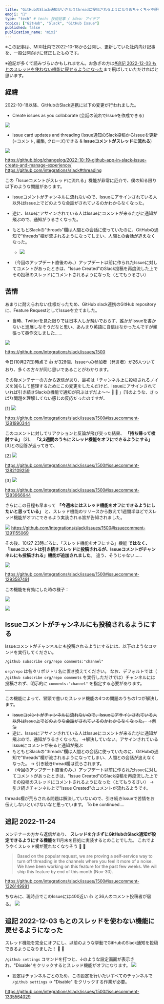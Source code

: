 ```yaml
---
title: "GitHubのSlack通知がいきなりthreadに投稿されるようになりめちゃくちゃ不便なので苦情を送ったら、thread機能を無効化できるようになった話"
emoji: "👏"
type: "tech" # tech: 技術記事 / idea: アイデア
topics: ["GitHub", "Slack", "GitHub Issue"]
published: false
publication_name: "mixi"
---
```


※この記事は、MIXI社内で2022-10-18から公開し、更新していた社内向け記事を、一般公開向けに修正したものです。

※追記が多くて読みづらいかもしれません。お急ぎの方は[#追記 2022-12-03 もとのスレッドを使わない機能に戻せるようになった](#追記-2022-12-03-もとのスレッドを使わない機能に戻せるようになった)まで飛ばしていただければと思います。

## 経緯
2022-10-18以降、GitHubのSlack連携に以下の変更が行われました。

- Create issues as you collaborate (会話の流れでIssueを作成できる)

![](images/github-slack-01.png)

- Issue card updates and threading (Issue通知のSlack投稿からIssueを更新(=コメント, 編集, クローズ)できる & **Issueコメントがスレッドに流れる**)

![](images/github-slack-02.png)

https://github.blog/changelog/2022-10-19-github-app-in-slack-issue-create-and-manage-experience/
https://github.com/integrations/slack#threading

この「Issueコメントがスレッドに流れる」機能が非常に厄介で、僕の知る限り以下のような問題があります。
- Issueコメントがチャンネルに流れないので、Issueにアサインされている人以外はIssue上でどのような会話がされているのかわからなくなった。
- 逆に、Issueにアサインされている人はIssueにコメントが来るたびに通知が飛ぶので、通知がうるさくなった。
- もともとSlackの"threads"欄は人間との会話に使っていたのに、GitHubの通知で"threads"欄が流されるようになってしまい、人間との会話が追えなくなった。
  - ![](images/github-slack-03.png)

- （今回のアップデート直後のみ、）アップデート以前に作られたIssueに対してコメントがあったときは、"Issue Created"のSlack投稿を再度流した上でその投稿のスレッドにコメントされるようになった（とてもうるさい）

## 苦情

あまりに耐えられない仕様だったため、GitHub slack連携のGitHub repositoryに、Feature RequestとしてIssueを立てました。
- 当時、Twitterを見た限りでは日本人しか騒いでおらず、誰かがIssueを書かないと進展しなそうだなと思い、あんまり英語に自信はなかったんですが頑張って英作文しました……

![](images/github-slack-04.png)

https://github.com/integrations/slack/issues/1500

今日(10月27日)時点で :+1: が328個、Issueへの参加者（発言者）が26人ついており、多くの方々が同じ思いであることがわかります。

その後メンテナーの方から返信があり、最初は「チャンネル上に投稿されるノイズを減らして整理するためにこの変更をしたんだけど、Issueにアサインされていれば引き続きSlackの機能で通知が飛ぶはずだよ〜〜 :wave: :pray: 」[1]のような、さっぱり問題を理解してない感じの反応だったのですが、

[1] ![](images/github-slack-05.png)

https://github.com/integrations/slack/issues/1500#issuecomment-1281990344

このコメントに対してリアクションと反論が飛び交った結果、 **「持ち帰って検討する」** [2]、 **「2,3週間のうちにスレッド機能をオフにできるようにする」** [3]との回答が返ってきて、

[2] ![](images/github-slack-06.png)

https://github.com/integrations/slack/issues/1500#issuecomment-1282109259

[3] ![](images/github-slack-07.png)

https://github.com/integrations/slack/issues/1500#issuecomment-1283966644

さらにこの日程も早まって **「今週末にはスレッド機能をオフにできるようにしたいと思っている」** と、スレッド機能のリリースから数えて1週間半ほどでスレッド機能がオフにできるよう実装される旨が告知されました。

![](images/github-slack-08.png)
https://github.com/integrations/slack/issues/1500#issuecomment-1291155069

その後、10/27 23時ごろに、「スレッド機能をオフにする」機能 **ではなく、「Issueコメントは引き続きスレッドに投稿されるが、Issueコメントがチャンネルにも投稿される」機能が追加されました**。
違う、そうじゃない……

![](images/github-slack-09.png)

https://github.com/integrations/slack/issues/1500#issuecomment-1293587491

この機能を有効にした時の様子：

![](images/github-slack-10.png)

![](images/github-slack-11.png)

## Issueコメントがチャンネルにも投稿されるようにする

Issueコメントがチャンネルにも投稿されるようにするには、以下のようなコマンドを実行してください。

```
/github subscribe org/repo comments:"channel"
```

`org/repo` は各々リポジトリ名に置き換えてください。
なお、デフォルトでは（ `/github subscribe org/repo comments` を実行しただけでは）チャンネルには投稿されず、明示的に `comments:"channel"` を指定する必要があります。

---

この機能によって、冒頭で書いたスレッド機能の4つの問題のうちの1つが解決します。

- ~~Issueコメントがチャンネルに流れないので、Issueにアサインされている人以外はIssue上でどのような会話がされているのかわからなくなった。~~ →解決
- 逆に、Issueにアサインされている人はIssueにコメントが来るたびに通知が飛ぶので、通知がうるさくなった。 →解決していない。アサインされているIssueにコメントが来ると通知が飛ぶ
- もともとSlackの"threads"欄は人間との会話に使っていたのに、GitHubの通知で"threads"欄が流されるようになってしまい、人間との会話が追えなくなった。 → 引き続きthread欄は荒らされます。
- （今回のアップデート直後のみ、）アップデート以前に作られたIssueに対してコメントがあったときは、"Issue Created"のSlack投稿を再度流した上でその投稿のスレッドにコメントされるようになった（とてもうるさい） → 引き続きチャンネル上で"Issue Created"のコメントが流れるようです。

threads欄が荒らされる問題は解決していないので、引き続きIssueで苦情をお伝えしないといけないなと思っています。
To be continued....

## 追記 2022-11-24
メンテナーの方から返信があり、 **スレッドを介さずにGitHubのSlack通知が設定できるようにする機能**を11月末を目処に実装するとのことでした。
これでようやくスレッド欄が荒れなくなりそう :tada: :tada:

> Based on the popular request, we are proving a self-service way to turn off threading in the channels where you feel it more of a noise. We have been working on this feature for the past few weeks. We will ship this feature by end of this month (Nov-30).

https://github.com/integrations/slack/issues/1500#issuecomment-1326149981

ちなみに、現時点でこのIssueには400近い :+1: と36人のコメント投稿者が居る。
![](images/github-slack-12.png)

## 追記 2022-12-03 もとのスレッドを使わない機能に戻せるようになった

スレッド機能を完全にオフにし、以前のような挙動でGitHubのSlack通知を投稿できるようになりました！ :tada: :rocket:

`/github settings` コマンドを打つと、↓のような設定画面が表示され、"Disable"をクリックするとスレッド機能がオフになります。
![](images/github-slack-13.png)

- 設定はチャンネルごとのため、この設定を行いたいすべてのチャンネルで `/github settings` -> "Disable" をクリックする作業が必要。

https://github.com/integrations/slack/issues/1500#issuecomment-1335564029
